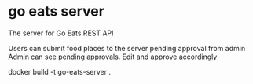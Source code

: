 # go eats server
The server for Go Eats
REST API

Users can submit food places to the server pending approval from admin
Admin can see pending approvals. Edit and approve accordingly

docker build -t go-eats-server .